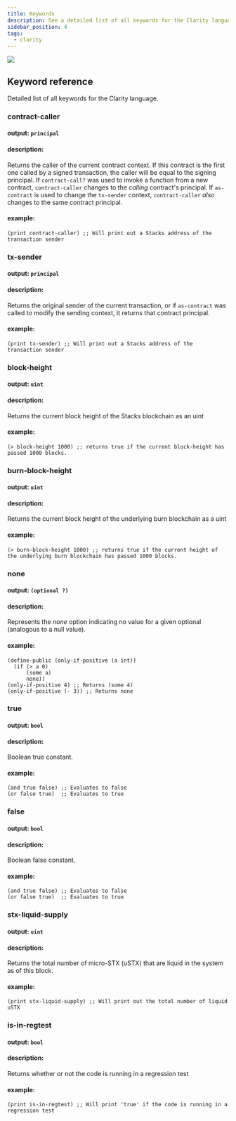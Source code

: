```yaml
---
title: Keywords
description: See a detailed list of all keywords for the Clarity language.
sidebar_position: 4
tags:
  - clarity
---
```


![](/img/keywords.jpg)

## Keyword reference

Detailed list of all keywords for the Clarity language.

### contract-caller

#### output: `principal`

#### description:

Returns the caller of the current contract context. If this contract is the first one called by a signed transaction, the caller will be equal to the signing principal. If `contract-call?` was used to invoke a function from a new contract, `contract-caller` changes to the _calling_ contract's principal. If `as-contract` is used to change the `tx-sender` context, `contract-caller` _also_ changes to the same contract principal.

#### example:

```clarity
(print contract-caller) ;; Will print out a Stacks address of the transaction sender
```

### tx-sender

#### output: `principal`

#### description:

Returns the original sender of the current transaction, or if `as-contract` was called to modify the sending context, it returns that contract principal.

#### example:

```clarity
(print tx-sender) ;; Will print out a Stacks address of the transaction sender
```

### block-height

#### output: `uint`

#### description:

Returns the current block height of the Stacks blockchain as an uint

#### example:

```clarity
(> block-height 1000) ;; returns true if the current block-height has passed 1000 blocks.
```

### burn-block-height

#### output: `uint`

#### description:

Returns the current block height of the underlying burn blockchain as a uint

#### example:

```clarity
(> burn-block-height 1000) ;; returns true if the current height of the underlying burn blockchain has passed 1000 blocks.
```

### none

#### output: `(optional ?)`

#### description:

Represents the _none_ option indicating no value for a given optional (analogous to a null value).

#### example:

```clarity
(define-public (only-if-positive (a int))
  (if (> a 0)
      (some a)
      none))
(only-if-positive 4) ;; Returns (some 4)
(only-if-positive (- 3)) ;; Returns none
```

### true

#### output: `bool`

#### description:

Boolean true constant.

#### example:

```clarity
(and true false) ;; Evaluates to false
(or false true)  ;; Evaluates to true
```

### false

#### output: `bool`

#### description:

Boolean false constant.

#### example:

```clarity
(and true false) ;; Evaluates to false
(or false true)  ;; Evaluates to true
```

### stx-liquid-supply

#### output: `uint`

#### description:

Returns the total number of micro-STX (uSTX) that are liquid in the system as of this block.

#### example:

```clarity
(print stx-liquid-supply) ;; Will print out the total number of liquid uSTX
```

### is-in-regtest

#### output: `bool`

#### description:

Returns whether or not the code is running in a regression test

#### example:

```clarity
(print is-in-regtest) ;; Will print 'true' if the code is running in a regression test
```
